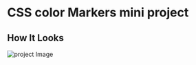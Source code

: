 # CSS color Markers mini project

## How It Looks 
![project Image](https://github.com/tusuii/literate-umbrella/blob/main/rainbow_color_markers/screenshot-20230317-141712.png?raw=true)  
